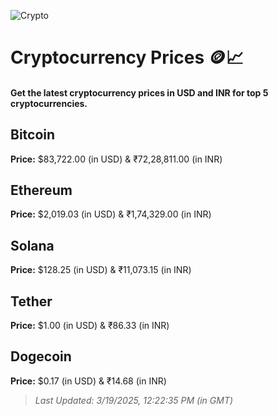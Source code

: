 
![Crypto](https://www.techguide.com.au/wp-content/uploads/2020/11/crypto3.jpeg)

# Cryptocurrency Prices 🪙📈

#### Get the latest cryptocurrency prices in USD and INR for top 5 cryptocurrencies.

## Bitcoin

**Price:** $83,722.00 (in USD) & ₹72,28,811.00 (in INR)

## Ethereum

**Price:** $2,019.03 (in USD) & ₹1,74,329.00 (in INR)

## Solana

**Price:** $128.25 (in USD) & ₹11,073.15 (in INR)

## Tether

**Price:** $1.00 (in USD) & ₹86.33 (in INR)

## Dogecoin

**Price:** $0.17 (in USD) & ₹14.68 (in INR)

> _Last Updated: 3/19/2025, 12:22:35 PM (in GMT)_

